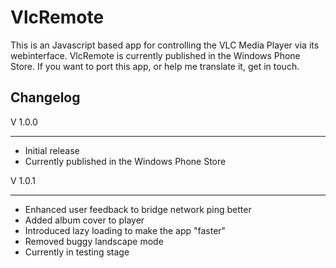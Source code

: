 VlcRemote
=========

This is an Javascript based app for controlling the VLC Media Player via its webinterface. VlcRemote is currently published in the Windows Phone Store. If you want to port this app, or help me translate it, get in touch.

Changelog
---------

V 1.0.0
*******
- Initial release
- Currently published in the Windows Phone Store

V 1.0.1
*******
- Enhanced user feedback to bridge network ping better
- Added album cover to player
- Introduced lazy loading to make the app "faster"
- Removed buggy landscape mode
- Currently in testing stage